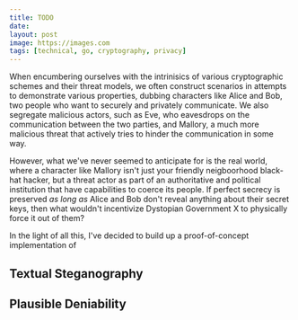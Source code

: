 ```yaml
---
title: TODO
date:
layout: post
image: https://images.com
tags: [technical, go, cryptography, privacy]
---
```


When encumbering ourselves with the intrinisics of various cryptographic schemes and their threat models, we often construct scenarios in attempts to demonstrate various properties, dubbing characters like Alice and Bob, two people who want to securely and privately communicate. We also segregate malicious actors, such as Eve, who eavesdrops on the communication between the two parties, and Mallory, a much more malicious threat that actively tries to hinder the communication in some way.

However, what we've never seemed to anticipate for is the real world, where a character like Mallory isn't just your friendly neigboorhood black-hat hacker, but a threat actor as part of an authoritative and political institution that have capabilities to coerce its people. If perfect secrecy is preserved _as long as_ Alice and Bob don't reveal anything about their secret keys, then what wouldn't incentivize Dystopian Government X to physically force it out of them?

In the light of all this, I've decided to build up a proof-of-concept implementation of

## Textual Steganography

## Plausible Deniability
